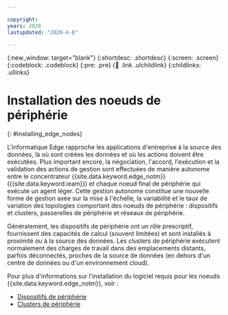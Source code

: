 ```yaml
---

copyright:
years: 2020
lastupdated: "2020-4-8"

---
```


{:new_window: target="blank"}
{:shortdesc: .shortdesc}
{:screen: .screen}
{:codeblock: .codeblock}
{:pre: .pre}
{:child: .link .ulchildlink}
{:childlinks: .ullinks}

# Installation des noeuds de périphérie
{: #installing_edge_nodes}

L'informatique Edge rapproche les applications d'entreprise à la source des données, là où sont créées les données et où les actions doivent être exécutées. Plus important encore, la négociation, l'accord, l'exécution et la validation des actions de gestion sont effectuées de manière autonome entre le concentrateur {{site.data.keyword.edge_notm}} ({{site.data.keyword.ieam}}) et chaque noeud final de périphérie qui exécute un agent léger. Cette gestion autonome constitue une nouvelle forme de gestion axée sur la mise à l'échelle, la variabilité et le taux de variation des topologies comportant des noeuds de périphérie : dispositifs et clusters, passerelles de périphérie et réseaux de périphérie.

Généralement, les dispositifs de périphérie ont un rôle prescriptif, fournissent des capacités de calcul (souvent limitées) et sont installés à proximité ou à la source des données. Les clusters de périphérie exécutent normalement des charges de travail dans des emplacements distants, parfois déconnectés, proches de la source de données (en dehors d'un centre de données ou d'un environnement cloud).

Pour plus d'informations sur l'installation du logiciel requis pour les noeuds {{site.data.keyword.edge_notm}}, voir :

* [Dispositifs de périphérie](../installing/edge_devices.md)
* [Clusters de périphérie](../installing/edge_clusters.md)
